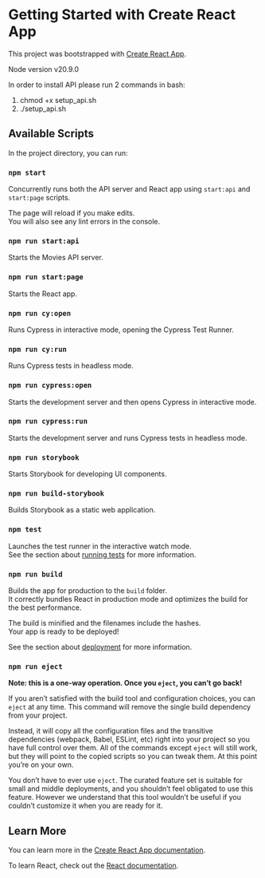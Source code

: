 # Getting Started with Create React App

This project was bootstrapped with [Create React App](https://github.com/facebook/create-react-app).

Node version v20.9.0

In order to install API please run 2 commands in bash:

1. chmod +x setup_api.sh
2. ./setup_api.sh

## Available Scripts

In the project directory, you can run:

### `npm start`

Concurrently runs both the API server and React app using `start:api` and `start:page` scripts.

The page will reload if you make edits.\
You will also see any lint errors in the console.

### `npm run start:api`

Starts the Movies API server.

### `npm run start:page`

Starts the React app.

### `npm run cy:open`

Runs Cypress in interactive mode, opening the Cypress Test Runner.

### `npm run cy:run`

Runs Cypress tests in headless mode.

### `npm run cypress:open`

Starts the development server and then opens Cypress in interactive mode.

### `npm run cypress:run`

Starts the development server and runs Cypress tests in headless mode.

### `npm run storybook`

Starts Storybook for developing UI components.

### `npm run build-storybook`

Builds Storybook as a static web application.

### `npm test`

Launches the test runner in the interactive watch mode.\
See the section about [running tests](https://facebook.github.io/create-react-app/docs/running-tests) for more information.

### `npm run build`

Builds the app for production to the `build` folder.\
It correctly bundles React in production mode and optimizes the build for the best performance.

The build is minified and the filenames include the hashes.\
Your app is ready to be deployed!

See the section about [deployment](https://facebook.github.io/create-react-app/docs/deployment) for more information.

### `npm run eject`

**Note: this is a one-way operation. Once you `eject`, you can’t go back!**

If you aren’t satisfied with the build tool and configuration choices, you can `eject` at any time. This command will remove the single build dependency from your project.

Instead, it will copy all the configuration files and the transitive dependencies (webpack, Babel, ESLint, etc) right into your project so you have full control over them. All of the commands except `eject` will still work, but they will point to the copied scripts so you can tweak them. At this point you’re on your own.

You don’t have to ever use `eject`. The curated feature set is suitable for small and middle deployments, and you shouldn’t feel obligated to use this feature. However we understand that this tool wouldn’t be useful if you couldn’t customize it when you are ready for it.

## Learn More

You can learn more in the [Create React App documentation](https://facebook.github.io/create-react-app/docs/getting-started).

To learn React, check out the [React documentation](https://reactjs.org/).

